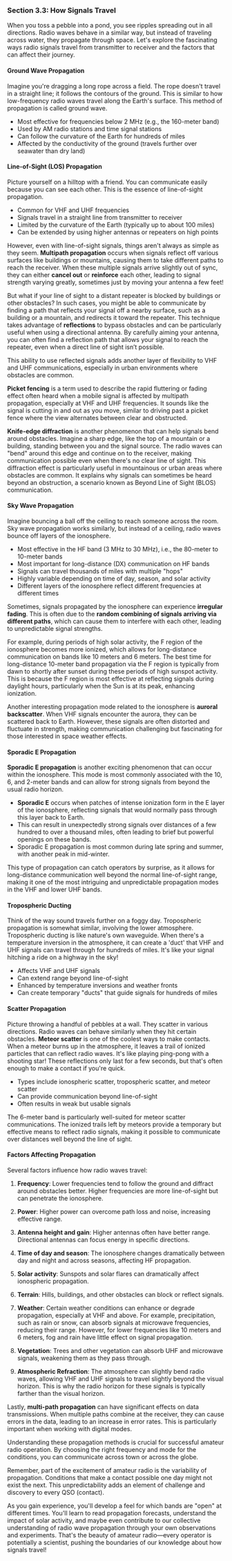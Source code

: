 
### Section 3.3: How Signals Travel

When you toss a pebble into a pond, you see ripples spreading out in all directions. Radio waves behave in a similar way, but instead of traveling across water, they propagate through space. Let's explore the fascinating ways radio signals travel from transmitter to receiver and the factors that can affect their journey.

#### Ground Wave Propagation

Imagine you're dragging a long rope across a field. The rope doesn't travel in a straight line; it follows the contours of the ground. This is similar to how low-frequency radio waves travel along the Earth's surface. This method of propagation is called ground wave.

- Most effective for frequencies below 2 MHz (e.g., the 160-meter band)
- Used by AM radio stations and time signal stations
- Can follow the curvature of the Earth for hundreds of miles
- Affected by the conductivity of the ground (travels further over seawater than dry land)

#### Line-of-Sight (LOS) Propagation

Picture yourself on a hilltop with a friend. You can communicate easily because you can see each other. This is the essence of line-of-sight propagation.

- Common for VHF and UHF frequencies
- Signals travel in a straight line from transmitter to receiver
- Limited by the curvature of the Earth (typically up to about 100 miles)
- Can be extended by using higher antennas or repeaters on high points

However, even with line-of-sight signals, things aren't always as simple as they seem. **Multipath propagation** occurs when signals reflect off various surfaces like buildings or mountains, causing them to take different paths to reach the receiver. When these multiple signals arrive slightly out of sync, they can either **cancel out** or **reinforce** each other, leading to signal strength varying greatly, sometimes just by moving your antenna a few feet!

But what if your line of sight to a distant repeater is blocked by buildings or other obstacles? In such cases, you might be able to communicate by finding a path that reflects your signal off a nearby surface, such as a building or a mountain, and redirects it toward the repeater. This technique takes advantage of **reflections** to bypass obstacles and can be particularly useful when using a directional antenna. By carefully aiming your antenna, you can often find a reflection path that allows your signal to reach the repeater, even when a direct line of sight isn’t possible.

This ability to use reflected signals adds another layer of flexibility to VHF and UHF communications, especially in urban environments where obstacles are common.

**Picket fencing** is a term used to describe the rapid fluttering or fading effect often heard when a mobile signal is affected by multipath propagation, especially at VHF and UHF frequencies. It sounds like the signal is cutting in and out as you move, similar to driving past a picket fence where the view alternates between clear and obstructed.

**Knife-edge diffraction** is another phenomenon that can help signals bend around obstacles. Imagine a sharp edge, like the top of a mountain or a building, standing between you and the signal source. The radio waves can "bend" around this edge and continue on to the receiver, making communication possible even when there's no clear line of sight. This diffraction effect is particularly useful in mountainous or urban areas where obstacles are common. It explains why signals can sometimes be heard beyond an obstruction, a scenario known as Beyond Line of Sight (BLOS) communication.

#### Sky Wave Propagation

Imagine bouncing a ball off the ceiling to reach someone across the room. Sky wave propagation works similarly, but instead of a ceiling, radio waves bounce off layers of the ionosphere.

- Most effective in the HF band (3 MHz to 30 MHz), i.e., the 80-meter to 10-meter bands
- Most important for long-distance (DX) communication on HF bands
- Signals can travel thousands of miles with multiple "hops"
- Highly variable depending on time of day, season, and solar activity
- Different layers of the ionosphere reflect different frequencies at different times

Sometimes, signals propagated by the ionosphere can experience **irregular fading**. This is often due to the **random combining of signals arriving via different paths**, which can cause them to interfere with each other, leading to unpredictable signal strengths.

For example, during periods of high solar activity, the F region of the ionosphere becomes more ionized, which allows for long-distance communication on bands like 10 meters and 6 meters. The best time for long-distance 10-meter band propagation via the F region is typically from dawn to shortly after sunset during these periods of high sunspot activity. This is because the F region is most effective at reflecting signals during daylight hours, particularly when the Sun is at its peak, enhancing ionization.

Another interesting propagation mode related to the ionosphere is **auroral backscatter**. When VHF signals encounter the aurora, they can be scattered back to Earth. However, these signals are often distorted and fluctuate in strength, making communication challenging but fascinating for those interested in space weather effects.

#### Sporadic E Propagation

**Sporadic E propagation** is another exciting phenomenon that can occur within the ionosphere. This mode is most commonly associated with the 10, 6, and 2-meter bands and can allow for strong signals from beyond the usual radio horizon.

- **Sporadic E** occurs when patches of intense ionization form in the E layer of the ionosphere, reflecting signals that would normally pass through this layer back to Earth. 
- This can result in unexpectedly strong signals over distances of a few hundred to over a thousand miles, often leading to brief but powerful openings on these bands.
- Sporadic E propagation is most common during late spring and summer, with another peak in mid-winter.

This type of propagation can catch operators by surprise, as it allows for long-distance communication well beyond the normal line-of-sight range, making it one of the most intriguing and unpredictable propagation modes in the VHF and lower UHF bands.

#### Tropospheric Ducting

Think of the way sound travels further on a foggy day. Tropospheric propagation is somewhat similar, involving the lower atmosphere. Tropospheric ducting is like nature's own waveguide. When there's a temperature inversion in the atmosphere, it can create a 'duct' that VHF and UHF signals can travel through for hundreds of miles. It's like your signal hitching a ride on a highway in the sky!

- Affects VHF and UHF signals
- Can extend range beyond line-of-sight
- Enhanced by temperature inversions and weather fronts
- Can create temporary "ducts" that guide signals for hundreds of miles

#### Scatter Propagation

Picture throwing a handful of pebbles at a wall. They scatter in various directions. Radio waves can behave similarly when they hit certain obstacles. **Meteor scatter** is one of the coolest ways to make contacts. When a meteor burns up in the atmosphere, it leaves a trail of ionized particles that can reflect radio waves. It's like playing ping-pong with a shooting star! These reflections only last for a few seconds, but that's often enough to make a contact if you're quick.

- Types include ionospheric scatter, tropospheric scatter, and meteor scatter
- Can provide communication beyond line-of-sight
- Often results in weak but usable signals

The 6-meter band is particularly well-suited for meteor scatter communications. The ionized trails left by meteors provide a temporary but effective means to reflect radio signals, making it possible to communicate over distances well beyond the line of sight.

#### Factors Affecting Propagation

Several factors influence how radio waves travel:

1. **Frequency**: Lower frequencies tend to follow the ground and diffract around obstacles better. Higher frequencies are more line-of-sight but can penetrate the ionosphere.

2. **Power**: Higher power can overcome path loss and noise, increasing effective range.

3. **Antenna height and gain**: Higher antennas often have better range. Directional antennas can focus energy in specific directions.

4. **Time of day and season**: The ionosphere changes dramatically between day and night and across seasons, affecting HF propagation.

5. **Solar activity**: Sunspots and solar flares can dramatically affect ionospheric propagation.

6. **Terrain**: Hills, buildings, and other obstacles can block or reflect signals.

7. **Weather**: Certain weather conditions can enhance or degrade propagation, especially at VHF and above. For example, precipitation, such as rain or snow, can absorb signals at microwave frequencies, reducing their range. However, for lower frequencies like 10 meters and 6 meters, fog and rain have little effect on signal propagation.

8. **Vegetation**: Trees and other vegetation can absorb UHF and microwave signals, weakening them as they pass through.

9. **Atmospheric Refraction**: The atmosphere can slightly bend radio waves, allowing VHF and UHF signals to travel slightly beyond the visual horizon. This is why the radio horizon for these signals is typically farther than the visual horizon.

Lastly, **multi-path propagation** can have significant effects on data transmissions. When multiple paths combine at the receiver, they can cause errors in the data, leading to an increase in error rates. This is particularly important when working with digital modes.

Understanding these propagation methods is crucial for successful amateur radio operation. By choosing the right frequency and mode for the conditions, you can communicate across town or across the globe.

Remember, part of the excitement of amateur radio is the variability of propagation. Conditions that make a contact possible one day might not exist the next. This unpredictability adds an element of challenge and discovery to every QSO (contact).

As you gain experience, you'll develop a feel for which bands are "open" at different times. You'll learn to read propagation forecasts, understand the impact of solar activity, and maybe even contribute to our collective understanding of radio wave propagation through your own observations and experiments. That's the beauty of amateur radio—every operator is potentially a scientist, pushing the boundaries of our knowledge about how signals travel!
